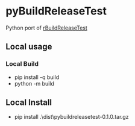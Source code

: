 # pyBuildReleaseTest

Python port of [rBuildReleaseTest](https://github.com/nik01010/rBuildReleaseTest)

## Local usage
### Local Build
- pip install -q build
- python -m build

## Local Install
- pip install .\dist\pybuildreleasetest-0.1.0.tar.gz
